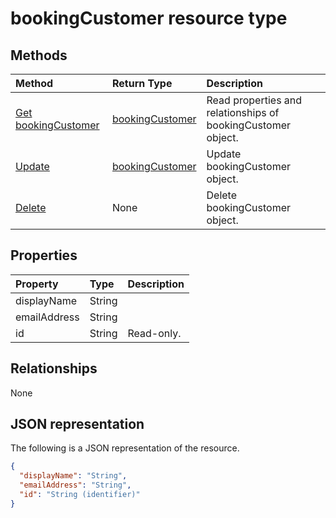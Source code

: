 # bookingCustomer resource type




## Methods

| Method		   | Return Type	|Description|
|:---------------|:--------|:----------|
|[Get bookingCustomer](../api/bookingcustomer_get.md) | [bookingCustomer](bookingcustomer.md) |Read properties and relationships of bookingCustomer object.|
|[Update](../api/bookingcustomer_update.md) | [bookingCustomer](bookingcustomer.md)	|Update bookingCustomer object. |
|[Delete](../api/bookingcustomer_delete.md) | None |Delete bookingCustomer object. |

## Properties
| Property	   | Type	|Description|
|:---------------|:--------|:----------|
|displayName|String||
|emailAddress|String||
|id|String| Read-only.|

## Relationships
None


## JSON representation

The following is a JSON representation of the resource.

<!-- {
  "blockType": "resource",
  "optionalProperties": [

  ],
  "@odata.type": "microsoft.graph.bookingCustomer"
}-->

```json
{
  "displayName": "String",
  "emailAddress": "String",
  "id": "String (identifier)"
}

```

<!-- uuid: 8fcb5dbc-d5aa-4681-8e31-b001d5168d79
2015-10-25 14:57:30 UTC -->
<!-- {
  "type": "#page.annotation",
  "description": "bookingCustomer resource",
  "keywords": "",
  "section": "documentation",
  "tocPath": ""
}-->